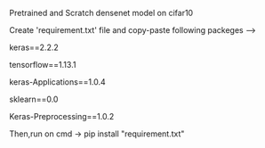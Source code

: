 Pretrained and Scratch densenet model on cifar10

Create 'requirement.txt' file and copy-paste following packeges  -->

keras==2.2.2

tensorflow==1.13.1

keras-Applications==1.0.4

sklearn==0.0

Keras-Preprocessing==1.0.2

Then,run on cmd -> pip install "requirement.txt"

